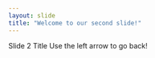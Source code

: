 ```yaml
---
layout: slide
title: "Welcome to our second slide!"
---
```

Slide 2 Title
Use the left arrow to go back!
